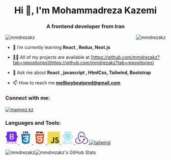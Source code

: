 <h1 align="center">Hi 👋, I'm Mohammadreza Kazemi</h1>
<h3 align="center">A frontend developer from Iran</h3>
<img align="right" src="https://camo.githubusercontent.com/7209f07eca65e9c6dd791bc2b141b42c4d0aede1c3237242ee68dfde4a68fd74/68747470733a2f2f692e67696665722e636f6d2f334179592e676966" alt="mmdrezakz" />
<p align="left" display="flex"> <img src="https://komarev.com/ghpvc/?username=mmdrezakz&label=Profile%20views&color=0e75b6&style=flat" alt="mmdrezakz" /> </p>

- 🌱 I’m currently learning **React , Redux, Next.js**

- 👨‍💻 All of my projects are available at [https://github.com/mmdrezakz?tab=repositories](https://github.com/mmdrezakz?tab=repositories)

- 💬 Ask me about **React , javascript , HtmlCss, Tailwind, Bootstrap**

- 📫 How to reach me **mellboybeatprod@gmail.com**

<h3 align="left">Connect with me:</h3>
<p align="left">
<a href="https://instagram.com/mamrez.kz" target="blank"><img align="center" src="https://raw.githubusercontent.com/rahuldkjain/github-profile-readme-generator/master/src/images/icons/Social/instagram.svg" alt="mamrez.kz" height="30" width="40" /></a>
</p>

<h3 align="left">Languages and Tools:</h3>
<p align="left"> <a href="https://getbootstrap.com" target="_blank" rel="noreferrer"> <img src="https://raw.githubusercontent.com/devicons/devicon/master/icons/bootstrap/bootstrap-plain-wordmark.svg" alt="bootstrap" width="40" height="40"/> </a> <a href="https://www.w3schools.com/css/" target="_blank" rel="noreferrer"> <img src="https://raw.githubusercontent.com/devicons/devicon/master/icons/css3/css3-original-wordmark.svg" alt="css3" width="40" height="40"/> </a> <a href="https://www.w3.org/html/" target="_blank" rel="noreferrer"> <img src="https://raw.githubusercontent.com/devicons/devicon/master/icons/html5/html5-original-wordmark.svg" alt="html5" width="40" height="40"/> </a> <a href="https://developer.mozilla.org/en-US/docs/Web/JavaScript" target="_blank" rel="noreferrer"> <img src="https://raw.githubusercontent.com/devicons/devicon/master/icons/javascript/javascript-original.svg" alt="javascript" width="40" height="40"/> </a> <a href="https://reactjs.org/" target="_blank" rel="noreferrer"> <img src="https://raw.githubusercontent.com/devicons/devicon/master/icons/react/react-original-wordmark.svg" alt="react" width="40" height="40"/> </a> <a href="https://redux.js.org" target="_blank" rel="noreferrer"> <img src="https://raw.githubusercontent.com/devicons/devicon/master/icons/redux/redux-original.svg" alt="redux" width="40" height="40"/> </a> <a href="https://tailwindcss.com/" target="_blank" rel="noreferrer"> <img src="https://www.vectorlogo.zone/logos/tailwindcss/tailwindcss-icon.svg" alt="tailwind" width="40" height="40"/> </a> </p>

<p><img align="left" src="https://github-readme-stats.vercel.app/api/top-langs?username=mmdrezakz&show_icons=true&locale=en&layout=compact" alt="mmdrezakz" /></p>

<img src="https://github-readme-stats.vercel.app/api?username=mmdrezakz&theme=react&show_icons=true&hide_border=true&count_private=true" alt="mmdrezakz's GitHub Stats" />

